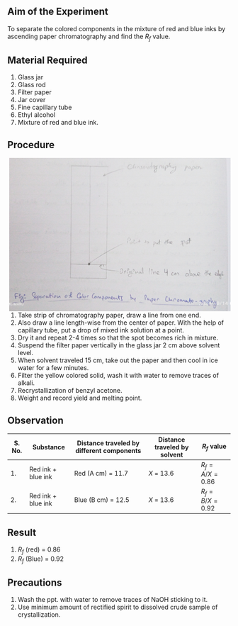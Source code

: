 ## Aim of the Experiment 
To separate the colored components in the mixture of red and blue inks by ascending paper chromatography and find the $R_f$ value.

## Material Required 
1. Glass jar 
2. Glass rod 
3. Filter paper 
4. Jar cover 
5. Fine capillary tube 
6. Ethyl alcohol 
7. Mixture of red and blue ink. 

## Procedure 
<img align=right src="./img/10-figure.jpg" width=500>

1. Take strip of chromatography paper, draw a line from one end. 
2. Also draw a line length-wise from the center of paper. With the help of capillary tube, put a drop of mixed ink solution at a point. 
3. Dry it and repeat 2-4 times so that the spot becomes rich in mixture. 
4. Suspend the filter paper vertically in the glass jar 2 cm above solvent level. 
5. When solvent traveled 15 cm, take out the paper and then cool in ice water for a few minutes. 
6. Filter the yellow colored solid, wash it with water to remove traces of alkali. 
7. Recrystallization of benzyl acetone. 
8. Weight and record yield and melting point. 

## Observation 
| S. No. | Substance | Distance traveled by different components | Distance traveled by solvent | $R_f$ value | 
|-|-|-|-|-|
| 1. | Red ink + blue ink | Red (A cm) = 11.7 | $X$ = 13.6 | $R_f = A/X = 0.86$ | 
| 2. | Red ink + blue ink | Blue (B cm) = 12.5 | $X$ = 13.6 | $R_f = B/X = 0.92$ | 

## Result 
1. $R_f$ (red) = 0.86 
2. $R_f$ (Blue) = 0.92

## Precautions 
1. Wash the ppt. with water to remove traces of NaOH sticking to it. 
2. Use minimum amount of rectified spirit to dissolved crude sample of crystallization. 
